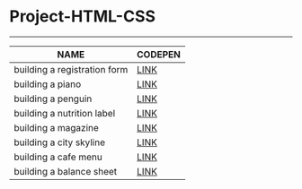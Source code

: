 # Project-HTML-CSS
---
| NAME | CODEPEN |
|--|--|
| building a registration form  | [LINK](https://codepen.io/khairulhabibie/pen/xxjLMmP) |
| building a piano              | [LINK](https://codepen.io/khairulhabibie/pen/MWGvLZj) |
| building a penguin            | [LINK](https://codepen.io/khairulhabibie/pen/oNdemQq) |
| building a nutrition label    | [LINK](https://codepen.io/khairulhabibie/pen/zYjdemw) |
| building a magazine           | [LINK](https://codepen.io/khairulhabibie/pen/OJZjdoG) |
| building a city skyline       | [LINK](https://codepen.io/khairulhabibie/pen/Vwxzgdx) |
| building a cafe menu          | [LINK](https://codepen.io/khairulhabibie/pen/mdLMvxG) |
| building a balance sheet      | [LINK](https://codepen.io/khairulhabibie/pen/jOxLdZO) |


